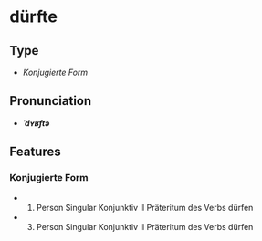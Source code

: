 # dürfte
## Type
- _Konjugierte Form_
## Pronunciation
- **_ˈdʏʁftə_**
## Features
### Konjugierte Form
- 1. Person Singular Konjunktiv II Präteritum des Verbs dürfen
- 3. Person Singular Konjunktiv II Präteritum des Verbs dürfen
